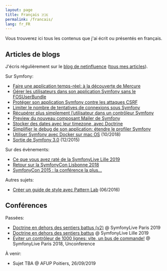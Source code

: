 ```yaml
---
layout: page
title: Français 🇫🇷
permalink: /francais/
lang: fr_FR
---
```


Vous trouverez ici tous les contenus que j'ai écrit ou présentés en français.

## Articles de blogs

J'écris régulièrement sur le [blog de netinfluence](https://blog.netinfluence.ch)
([tous mes articles](https://blog.netinfluence.ch/author/romaric/)).

Sur Symfony:
 - [Faire une application temps-réel: à la découverte de Mercure](https://blog.netinfluence.ch/2019/05/17/faire-une-application-temps-reel-a-la-decouverte-de-mercure/)
 - [Gérer les utilisateurs dans son application Symfony sans le FOSUserBundle](https://blog.netinfluence.ch/2019/05/10/gerer-les-utilisateurs-dans-son-application-symfony-sans-le-fosuserbundle/)
 - [Protéger son application Symfony contre les attaques CSRF](https://blog.netinfluence.ch/2019/05/03/proteger-son-application-symfony-contre-les-attaques-csrf/)
 - [Limiter le nombre de tentatives de connexions sous Symfony](https://blog.netinfluence.ch/2019/04/18/limiter-le-nombre-de-tentatives-de-connexions-sous-symfony/)
 - [Récupérer plus simplement l’utilisateur dans un contrôleur Symfony](https://blog.netinfluence.ch/2019/04/12/recuperer-plus-simplement-lutilisateur-dans-un-controleur-symfony/)
 - [Preview du nouveau composant Mailer de Symfony](https://blog.netinfluence.ch/2019/04/05/preview-du-nouveau-composant-mailer-de-symfony/)
 - [Stocker des dates avec leur timezone, avec Doctrine](https://blog.netinfluence.ch/2019/03/21/stocker-des-dates-avec-leur-timezone-avec-doctrine/)
 - [Simplifier le debug de son application: étendre le profiler Symfony](https://blog.netinfluence.ch/2019/03/15/simplifier-le-debug-de-son-application-etendre-le-profiler-symfony/)
 - [Utiliser Symfony avec Docker sur mac OS](https://blog.netinfluence.ch/2018/10/12/utiliser-symfony-avec-docker-sur-mac-os/) (10/2018)
 - [Sortie de Symfony 3.0](https://blog.netinfluence.ch/2015/12/07/sortie-de-symfony-3-0/) (12/2015)

Sur des évènements:
 - [Ce que vous avez raté de la SymfonyLive Lille 2019](https://blog.netinfluence.ch/2019/03/04/ce-que-vous-avez-rate-de-la-symfonylive-lille-2019/)
 - [Retour sur la SymfonyCon Lisbonne 2018](https://blog.netinfluence.ch/2018/12/12/retour-sur-la-symfonycon-lisbonne-2018/)
 - [SymfonyCon 2015 : la conférence la plus…](https://blog.netinfluence.ch/2015/12/11/symfonycon-2015-la-conference-la-plus/)

Autres sujets:
 - [Créer un guide de style avec Pattern Lab](https://blog.netinfluence.ch/2016/06/07/creer-guide-de-style-pattern-lab/) (06/2016)

## Conférences

Passées:
 - [Doctrine en dehors des sentiers battus (v2)](https://speakerdeck.com/romaricdrigon/doctrine-en-dehors-des-sentiers-battus-7020e5ed-33a1-4f1d-9bf1-ea9062bdf5ed) @ SymfonyLive Paris 2019
 - [Doctrine en dehors des sentiers battus](https://speakerdeck.com/romaricdrigon/doctrine-en-dehors-des-sentiers-battus) @ SymfonyLive Lille 2019
 - [Éviter un contrôleur de 1000 lignes: vite, un bus de commande!](https://speakerdeck.com/romaricdrigon/eviter-un-controleur-de-1000-lignes-vite-un-bus-de-commande) @ SymfonyLive Paris 2018, Unconference

À venir:
 - Sujet TBA @ AFUP Poitiers, 26/09/2019
